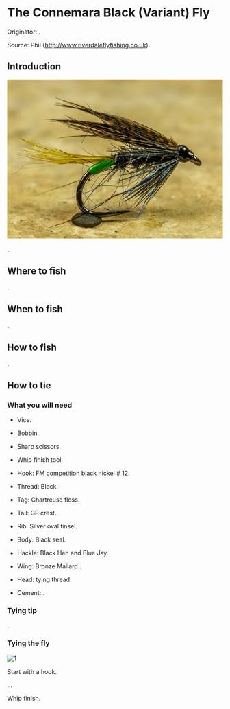 # The Connemara Black (Variant) Fly

Originator: .

Source: Phil (http://www.riverdaleflyfishing.co.uk).

## Introduction

![main](main.jpg)

.

## Where to fish
.

## When to fish
.

## How to fish
.

## How to tie

### What you will need

- Vice.

- Bobbin.

- Sharp scissors.

- Whip finish tool.

- Hook: FM competition black nickel # 12.

- Thread: Black.

- Tag: Chartreuse floss.

- Tail: GP crest.

- Rib: Silver oval tinsel.

- Body: Black seal.

- Hackle: Black Hen and Blue Jay.

- Wing: Bronze Mallard..

- Head: tying thread.

- Cement: .

### Tying tip

.

### Tying the fly

![1](1.jpg)

Start with a hook.

...

Whip finish.
